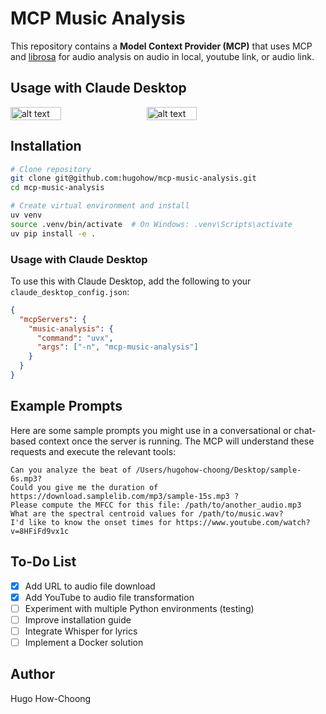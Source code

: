 # MCP Music Analysis

This repository contains a **Model Context Provider (MCP)** that uses MCP and [librosa](https://librosa.org/) for audio analysis on audio in local, youtube link, or audio link.

## Usage with Claude Desktop

<div style="display: flex; gap: 1rem;">
  <img src="public/screen.png" alt="alt text" width="40%">
  <img src="public/screen1.png" alt="alt text" width="40%">
</div>

## Installation

```bash
# Clone repository
git clone git@github.com:hugohow/mcp-music-analysis.git
cd mcp-music-analysis

# Create virtual environment and install
uv venv
source .venv/bin/activate  # On Windows: .venv\Scripts\activate
uv pip install -e .
```

### Usage with Claude Desktop

To use this with Claude Desktop, add the following to your `claude_desktop_config.json`:

```json
{
  "mcpServers": {
    "music-analysis": {
      "command": "uvx",
      "args": ["-n", "mcp-music-analysis"]
    }
  }
}
```

## Example Prompts

Here are some sample prompts you might use in a conversational or chat-based context once the server is running. The MCP will understand these requests and execute the relevant tools:

```
Can you analyze the beat of /Users/hugohow-choong/Desktop/sample-6s.mp3?
Could you give me the duration of https://download.samplelib.com/mp3/sample-15s.mp3 ?
Please compute the MFCC for this file: /path/to/another_audio.mp3
What are the spectral centroid values for /path/to/music.wav?
I'd like to know the onset times for https://www.youtube.com/watch?v=8HFiFd9vx1c
```

## To-Do List

- [x] Add URL to audio file download
- [x] Add YouTube to audio file transformation
- [ ] Experiment with multiple Python environments (testing)
- [ ] Improve installation guide
- [ ] Integrate Whisper for lyrics
- [ ] Implement a Docker solution

## Author

Hugo How-Choong

